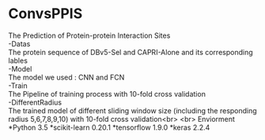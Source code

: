 # ConvsPPIS  
The Prediction of Protein-protein Interaction Sites  
-Datas   
	The protein sequence of DBv5-Sel and CAPRI-Alone and its corresponding lables  
-Model  
  The model we used : CNN and FCN  
-Train  
  The Pipeline of training process with 10-fold cross validation  
-DifferentRadius  
  The trained model of different sliding window size (including the responding radius 5,6,7,8,9,10) with 10-fold cross validation\<br>
\<br>
Enviorment
 *Python 3.5 
 *scikit-learn 0.20.1
 *tensorflow 1.9.0
 *keras 2.2.4
